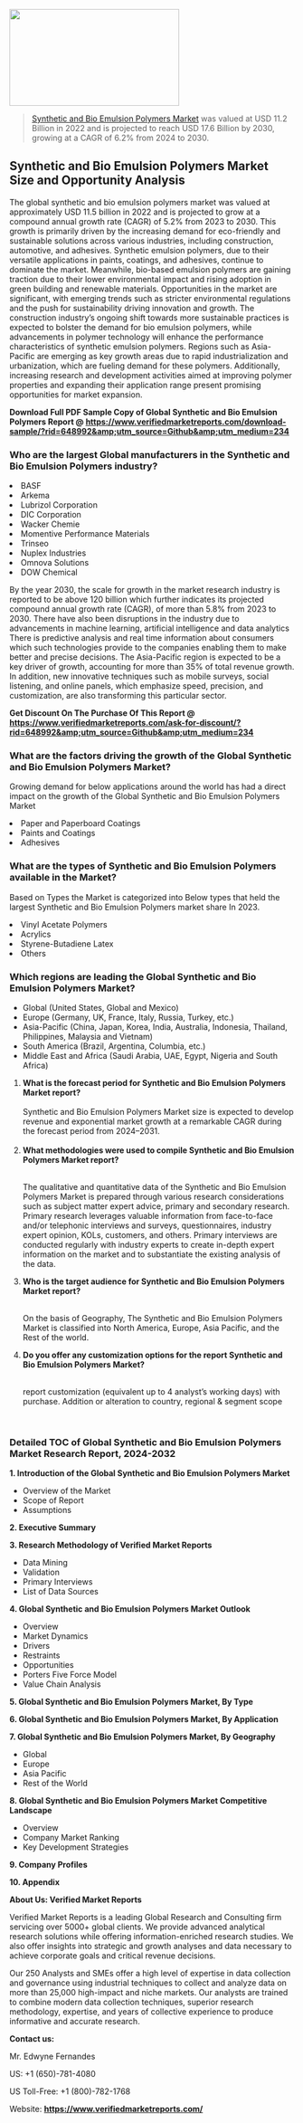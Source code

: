 
<img src="https://ffe5etoiles.com/wp-content/uploads/2024/12/MST1-300x171.png" alt="" width="300" height="171" class="alignnone size-medium wp-image-20088" /><blockquote><p><p><a href="https://www.verifiedmarketreports.com/download-sample/?rid=648992&utm_source=Github&utm_medium=234" target="_blank">Synthetic and Bio Emulsion Polymers Market</a> was valued at USD 11.2 Billion in 2022 and is projected to reach USD 17.6 Billion by 2030, growing at a CAGR of 6.2% from 2024 to 2030.</p></blockquote><p><h2>Synthetic and Bio Emulsion Polymers Market Size and Opportunity Analysis</h2> The global synthetic and bio emulsion polymers market was valued at approximately USD 11.5 billion in 2022 and is projected to grow at a compound annual growth rate (CAGR) of 5.2% from 2023 to 2030. This growth is primarily driven by the increasing demand for eco-friendly and sustainable solutions across various industries, including construction, automotive, and adhesives. Synthetic emulsion polymers, due to their versatile applications in paints, coatings, and adhesives, continue to dominate the market. Meanwhile, bio-based emulsion polymers are gaining traction due to their lower environmental impact and rising adoption in green building and renewable materials. Opportunities in the market are significant, with emerging trends such as stricter environmental regulations and the push for sustainability driving innovation and growth. The construction industry’s ongoing shift towards more sustainable practices is expected to bolster the demand for bio emulsion polymers, while advancements in polymer technology will enhance the performance characteristics of synthetic emulsion polymers. Regions such as Asia-Pacific are emerging as key growth areas due to rapid industrialization and urbanization, which are fueling demand for these polymers. Additionally, increasing research and development activities aimed at improving polymer properties and expanding their application range present promising opportunities for market expansion. </p><p class=""><strong>Download Full PDF Sample Copy of Global Synthetic and Bio Emulsion Polymers Report @ <a href="https://www.verifiedmarketreports.com/download-sample/?rid=648992&amp;utm_source=Github&amp;utm_medium=234" target="_blank">https://www.verifiedmarketreports.com/download-sample/?rid=648992&amp;utm_source=Github&amp;utm_medium=234</a></strong></p><h3 id="" class="">Who are the largest Global manufacturers in the Synthetic and Bio Emulsion Polymers industry?</h3><p><li>BASF</li><li> Arkema</li><li> Lubrizol Corporation</li><li> DIC Corporation</li><li> Wacker Chemie</li><li> Momentive Performance Materials</li><li> Trinseo</li><li> Nuplex Industries</li><li> Omnova Solutions</li><li> DOW Chemical</li></p><div class=""><div class="" dir="" data-message-author-role="" data-message-id="" data-message-model-slug=""><div class=""><div class=""><div class=""><div class="" dir="" data-message-author-role="" data-message-id="" data-message-model-slug=""><div class=""><div class=""><p>By the year 2030, the scale for growth in the market research industry is reported to be above 120 billion which further indicates its projected compound annual growth rate (CAGR), of more than 5.8% from 2023 to 2030. There have also been disruptions in the industry due to advancements in machine learning, artificial intelligence and data analytics There is predictive analysis and real time information about consumers which such technologies provide to the companies enabling them to make better and precise decisions. The Asia-Pacific region is expected to be a key driver of growth, accounting for more than 35% of total revenue growth. In addition, new innovative techniques such as mobile surveys, social listening, and online panels, which emphasize speed, precision, and customization, are also transforming this particular sector.</p><p><strong>Get Discount On The Purchase Of This Report @&nbsp; <a href="https://www.verifiedmarketreports.com/ask-for-discount/?rid=648992&amp;utm_source=Github&amp;utm_medium=234" target="_blank">https://www.verifiedmarketreports.com/ask-for-discount/?rid=648992&amp;utm_source=Github&amp;utm_medium=234</a></strong></p></div></div></div></div></div></div></div></div><h3 id="" class="">What are the factors driving the growth of the Global Synthetic and Bio Emulsion Polymers Market?</h3><p id="" class="">Growing demand for below applications around the world has had a direct impact on the growth of the Global Synthetic and Bio Emulsion Polymers Market</p><p id="" class=""><li>Paper and Paperboard Coatings</li><li> Paints and Coatings</li><li> Adhesives</li></p><h3 id="" class="">What are the types of Synthetic and Bio Emulsion Polymers available in the Market?</h3><p id="" class="">Based on Types the Market is categorized into Below types that held the largest Synthetic and Bio Emulsion Polymers market share In 2023.</p><p id="" class=""><li>Vinyl Acetate Polymers</li><li> Acrylics</li><li> Styrene-Butadiene Latex</li><li> Others</li></p><h3 id="" class="">Which regions are leading the Global Synthetic and Bio Emulsion Polymers Market?</h3><ul><li>Global (United States, Global and Mexico)</li><li>Europe (Germany, UK, France, Italy, Russia, Turkey, etc.)</li><li>Asia-Pacific (China, Japan, Korea, India, Australia, Indonesia, Thailand, Philippines, Malaysia and Vietnam)</li><li>South America (Brazil, Argentina, Columbia, etc.)</li><li>Middle East and Africa (Saudi Arabia, UAE, Egypt, Nigeria and South Africa)</li></ul><p><ol><li><strong>What is the forecast period for Synthetic and Bio Emulsion Polymers Market report?<br /></strong><br /><span data-sheets-root="1" data-sheets-value="{&quot;1&quot;:2,&quot;2&quot;:&quot;XXXX size is expected to develop revenue and exponential market growth at a remarkable CAGR during the forecast period from 2024&ndash;2030.&quot;}" data-sheets-userformat="{&quot;2&quot;:12674,&quot;4&quot;:{&quot;1&quot;:2,&quot;2&quot;:16776960},&quot;10&quot;:2,&quot;11&quot;:0,&quot;15&quot;:&quot;Arial&quot;,&quot;16&quot;:12}">Synthetic and Bio Emulsion Polymers Market size is expected to develop revenue and exponential market growth at a remarkable CAGR during the forecast period from 2024&ndash;2031.</span><br /><br /></li><li><strong>What methodologies were used to compile Synthetic and Bio Emulsion Polymers Market report?<br /><br /></strong><p>The qualitative and quantitative data of the&nbsp;Synthetic and Bio Emulsion Polymers Market is prepared through various research considerations such as subject matter expert advice, primary and secondary research. Primary research leverages valuable information from face-to-face and/or telephonic interviews and surveys, questionnaires, industry expert opinion, KOLs, customers, and others. Primary interviews are conducted regularly with industry experts to create in-depth expert information on the market and to substantiate the existing analysis of the data.&nbsp;</p></li><li><strong>Who is the target audience for Synthetic and Bio Emulsion Polymers Market report?<br /><br /></strong><p>On the basis of Geography, The&nbsp;Synthetic and Bio Emulsion Polymers Market is classified into North America, Europe, Asia Pacific, and the Rest of the world.</p></li><li><strong>Do you offer any customization options for the report Synthetic and Bio Emulsion Polymers Market?<br /><br /></strong><p>report customization (equivalent up to 4 analyst&rsquo;s working days) with purchase. Addition or alteration to country, regional &amp; segment scope</p><p>&nbsp;</p></li></ol></p><h3 id="" class="">Detailed TOC of Global Synthetic and Bio Emulsion Polymers Market Research Report, 2024-2032</h3><p id="" class=""><strong>1. Introduction of the Global Synthetic and Bio Emulsion Polymers Market</strong></p><ul><li>Overview of the Market</li><li>Scope of Report</li><li>Assumptions</li></ul><p id="" class=""><strong>2. Executive Summary</strong></p><p id="" class=""><strong>3. Research Methodology of&nbsp;Verified Market Reports</strong></p><ul><li>Data Mining</li><li>Validation</li><li>Primary Interviews</li><li>List of Data Sources</li></ul><p id="" class=""><strong>4. Global Synthetic and Bio Emulsion Polymers Market Outlook</strong></p><ul><li>Overview</li><li>Market Dynamics</li><li>Drivers</li><li>Restraints</li><li>Opportunities</li><li>Porters Five Force Model</li><li>Value Chain Analysis</li></ul><p id="" class=""><strong>5. Global Synthetic and Bio Emulsion Polymers Market, By&nbsp;Type</strong></p><p id="" class=""><strong>6. Global Synthetic and Bio Emulsion Polymers Market, By Application</strong></p><p id="" class=""><strong>7. Global Synthetic and Bio Emulsion Polymers Market, By Geography</strong></p><ul><li>Global</li><li>Europe</li><li>Asia Pacific</li><li>Rest of the World</li></ul><p id="" class=""><strong>8. Global Synthetic and Bio Emulsion Polymers Market Competitive Landscape</strong></p><ul><li>Overview</li><li>Company Market Ranking</li><li>Key Development Strategies</li></ul><p id="" class=""><strong>9. Company Profiles</strong></p><p id="" class=""><strong>10. Appendix</strong></p><p id="" class=""><strong>About Us: Verified Market Reports</strong></p><p id="" class="">Verified Market Reports is a leading Global Research and Consulting firm servicing over 5000+ global clients. We provide advanced analytical research solutions while offering information-enriched research studies. We also offer insights into strategic and growth analyses and data necessary to achieve corporate goals and critical revenue decisions.</p><p id="" class="">Our 250 Analysts and SMEs offer a high level of expertise in data collection and governance using industrial techniques to collect and analyze data on more than 25,000 high-impact and niche markets. Our analysts are trained to combine modern data collection techniques, superior research methodology, expertise, and years of collective experience to produce informative and accurate research.</p><p id="" class=""><strong>Contact us:</strong></p><p id="" class="">Mr. Edwyne Fernandes</p><p id="" class="">US: +1 (650)-781-4080</p><p id="" class="">US Toll-Free: +1 (800)-782-1768</p><p id="" class="">Website: <a target="" data-test-app-aware-link=""><strong>https://www.verifiedmarketreports.com/</strong></a></p>
